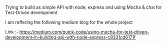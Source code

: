 Trying to build as simple API with node, express and using Mocha & chai for Test-Driven development

I am reffering the following medium blog for the whole project

Link :- https://medium.com/quick-code/using-mocha-for-test-driven-development-in-building-api-with-node-express-c9331cd6171f